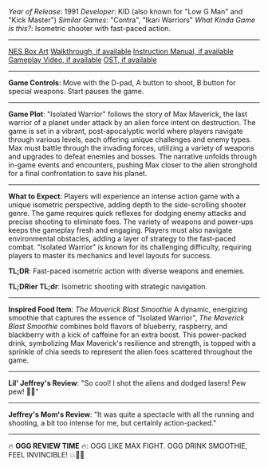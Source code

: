 *Year of Release*: 1991
*Developer*: KID (also known for "Low G Man" and "Kick Master")
*Similar Games*: "Contra", "Ikari Warriors"
*What Kinda Game is this?*: Isometric shooter with fast-paced action.

---
[NES Box Art](https://www.google.com/search?tbm=isch&q=NES+Box+Art+Isolated+Warrior) 
[Walkthrough, if available](https://www.google.com/search?q=Walkthrough+NES+Isolated+Warrior)
[Instruction Manual, if available](https://www.google.com/search?q=NES+Instruction+Manual+Isolated+Warrior)
[Gameplay Video, if available](https://www.youtube.com/results?search_query=gameplay+NES+Isolated+Warrior) 
[OST, if available](https://www.youtube.com/results?search_query=NES+Isolated+Warrior+OST)

- - -
**Game Controls**:
Move with the D-pad, A button to shoot, B button for special weapons. Start pauses the game.

- - -
**Game Plot**: 
"Isolated Warrior" follows the story of Max Maverick, the last warrior of a planet under attack by an alien force intent on destruction. The game is set in a vibrant, post-apocalyptic world where players navigate through various levels, each offering unique challenges and enemy types. Max must battle through the invading forces, utilizing a variety of weapons and upgrades to defeat enemies and bosses. The narrative unfolds through in-game events and encounters, pushing Max closer to the alien stronghold for a final confrontation to save his planet.

- - -
**What to Expect**: 
Players will experience an intense action game with a unique isometric perspective, adding depth to the side-scrolling shooter genre. The game requires quick reflexes for dodging enemy attacks and precise shooting to eliminate foes. The variety of weapons and power-ups keeps the gameplay fresh and engaging. Players must also navigate environmental obstacles, adding a layer of strategy to the fast-paced combat. "Isolated Warrior" is known for its challenging difficulty, requiring players to master its mechanics and level layouts for success.

**TL;DR**:
Fast-paced isometric action with diverse weapons and enemies.

**TL;DRier TL;dr**: 
Isometric shooting with strategic navigation.

---
**Inspired Food Item**: *The Maverick Blast Smoothie*
A dynamic, energizing smoothie that captures the essence of "Isolated Warrior", *The Maverick Blast Smoothie* combines bold flavors of blueberry, raspberry, and blackberry with a kick of caffeine for an extra boost. This power-packed drink, symbolizing Max Maverick's resilience and strength, is topped with a sprinkle of chia seeds to represent the alien foes scattered throughout the game.

---
**Lil' Jeffrey's Review**: "So cool! I shot the aliens and dodged lasers! Pew pew! 👾🔫"

---
**Jeffrey's Mom's Review**: "It was quite a spectacle with all the running and shooting, a bit too intense for me, but certainly action-packed."

---
🔥 **OGG REVIEW TIME** 🔥: OGG LIKE MAX FIGHT. OGG DRINK SMOOTHIE, FEEL INVINCIBLE! 💥🍇👊
